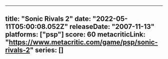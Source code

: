 
---
title: "Sonic Rivals 2"
date: "2022-05-11T05:00:08.052Z"
releaseDate: "2007-11-13"
platforms: ["psp"]
score: 60
metacriticLink: "https://www.metacritic.com/game/psp/sonic-rivals-2"
series: []
---
